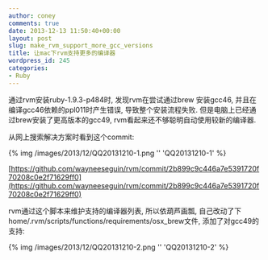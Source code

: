 ```yaml
---
author: coney
comments: true
date: 2013-12-13 11:50:40+00:00
layout: post
slug: make_rvm_support_more_gcc_versions
title: 让mac下rvm支持更多的编译器
wordpress_id: 245
categories:
- Ruby
---
```


通过rvm安装ruby-1.9.3-p484时, 发现rvm在尝试通过brew 安装gcc46, 并且在编译gcc46依赖的ppl011时产生错误, 导致整个安装流程失败. 但是电脑上已经通过brew安装了更高版本的gcc49, rvm看起来还不够聪明自动使用较新的编译器.

从网上搜索解决方案时看到这个commit:

{% img /images/2013/12/QQ20131210-1.png '' 'QQ20131210-1' %}
<!-- more -->

[https://github.com/wayneeseguin/rvm/commit/2b899c9c446a7e5391720f70208c0e2f71629ff0](https://github.com/wayneeseguin/rvm/commit/2b899c9c446a7e5391720f70208c0e2f71629ff0)

rvm通过这个脚本来维护支持的编译器列表, 所以依葫芦画瓢, 自己改动了下home/.rvm/scripts/functions/requirements/osx_brew文件, 添加了对gcc49的支持:

{% img /images/2013/12/QQ20131210-2.png '' 'QQ20131210-2' %}
